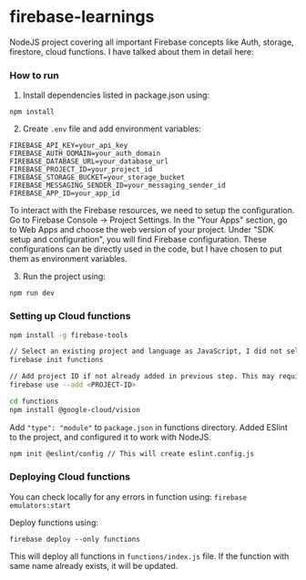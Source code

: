 # firebase-learnings
NodeJS project covering all important Firebase concepts like Auth, storage, firestore, cloud functions. I have talked about them in detail here: 


### How to run

1. Install dependencies listed in package.json using:
```
npm install
```

2. Create `.env` file and add environment variables:
```
FIREBASE_API_KEY=your_api_key
FIREBASE_AUTH_DOMAIN=your_auth_domain
FIREBASE_DATABASE_URL=your_database_url
FIREBASE_PROJECT_ID=your_project_id
FIREBASE_STORAGE_BUCKET=your_storage_bucket
FIREBASE_MESSAGING_SENDER_ID=your_messaging_sender_id
FIREBASE_APP_ID=your_app_id
```

To interact with the Firebase resources, we need to setup the configuration. Go to Firebase Console -> Project Settings. In the "Your Apps" section, go to Web Apps and choose the web version of your project. Under "SDK setup and configuration", you will find Firebase configuration. These configurations can be directly used in the code, but I have chosen to put them as environment variables.

3. Run the project using:
```
npm run dev
```

### Setting up Cloud functions

```bash
npm install -g firebase-tools

// Select an existing project and language as JavaScript, I did not select ESLint and install dependencies
firebase init functions 

// Add project ID if not already added in previous step. This may require firebase logout and login
firebase use --add <PROJECT-ID>

cd functions
npm install @google-cloud/vision
```

Add `"type": "module"` to `package.json` in functions directory.
Added ESlint to the project, and configured it to work with NodeJS.
```bash
npm init @eslint/config // This will create eslint.config.js
```

### Deploying Cloud functions

You can check locally for any errors in function using:
    `firebase emulators:start`

Deploy functions using:

```
firebase deploy --only functions
```

This will deploy all functions in `functions/index.js` file. If the function with same name already exists, it will be updated.
